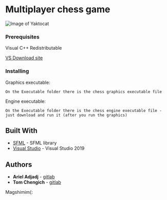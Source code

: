 # Multiplayer chess game

![Image of Yaktocat](https://image.shutterstock.com/image-illustration/chess-victory-black-white-king-260nw-1033375864.jpg)

### Prerequisites

Visual C++ Redistributable

[VS Download site](https://support.microsoft.com/en-us/help/2977003/the-latest-supported-visual-c-downloads)

### Installing

Graphics executable:

```
On the Executable folder there is the chess graphics executable file 
```

Engine executable:

```
On the Executable folder there is the chess engine executable file - just download and run it (after you run the graphics)
```

## Built With

* [SFML](https://www.sfml-dev.org/) - SFML library
* [Visual Studio](https://visualstudio.microsoft.com/vs/) - Visual Studio 2019 

## Authors

* **Ariel Adjadj**  - [gitlab](https://gitlab.com/arieladjadj)
* **Tom Chengich** - [gitlab](https://gitlab.com/TomKatom)

Magshimim(:

